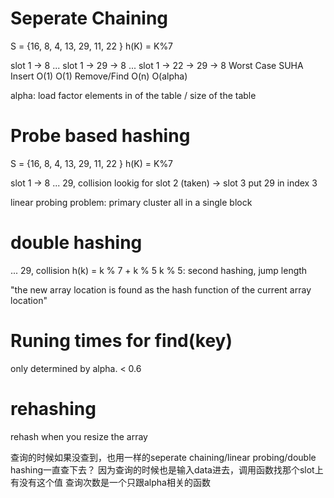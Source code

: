 # Seperate Chaining
S = {16, 8, 4, 13, 29, 11, 22 }
h(K) = K%7

slot 1 -> 8
...
slot 1 -> 29 -> 8
...
slot 1 -> 22 -> 29 -> 8
                Worst Case     SUHA
Insert           O(1)          O(1)
Remove/Find      O(n)          O(alpha)

alpha: load factor
elements in of the table / size of the table

# Probe based hashing
S = {16, 8, 4, 13, 29, 11, 22 }
h(K) = K%7

slot 1 -> 8
...
29, collision
lookig for slot 2 (taken) -> slot 3
put 29 in index 3

linear probing problem: primary cluster all in a single block

# double hashing
...
29, collision
h(k) = k % 7 + k % 5 
k % 5: second hashing, jump length

"the new array location is found as the hash function of the current array location"

# Runing times for find(key)
only determined by alpha. < 0.6

# rehashing
rehash when you resize the array

查询的时候如果没查到，也用一样的seperate chaining/linear probing/double hashing一直查下去？
因为查询的时候也是输入data进去，调用函数找那个slot上有没有这个值
查询次数是一个只跟alpha相关的函数
 